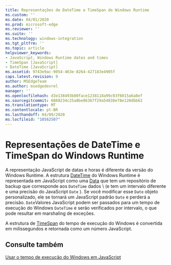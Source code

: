 ```yaml
---
title: Representações de DateTime e TimeSpan do Windows Runtime
ms.custom: ''
ms.date: 04/01/2020
ms.prod: microsoft-edge
ms.reviewer: ''
ms.suite: ''
ms.technology: windows-integration
ms.tgt_pltfrm: ''
ms.topic: article
helpviewer_keywords:
- JavaScript, Windows Runtime dates and times
- TimeSpan [JavaScript]
- DateTime [JavaScript]
ms.assetid: 9743e9ac-9054-463e-8264-427183e4905f
caps.latest.revision: 9
author: MSEdgeTeam
ms.author: msedgedevrel
manager: ''
ms.openlocfilehash: d3e138493b80face1238118a99c03f6015a6a8ef
ms.sourcegitcommit: 6860234c25a8be863b7f29a54838e78e120dbb62
ms.translationtype: MT
ms.contentlocale: pt-BR
ms.lasthandoff: 04/09/2020
ms.locfileid: "10562507"
---
```

# Representações de DateTime e TimeSpan do Windows Runtime  

A representação JavaScript de datas e horas é diferente da versão do Windows Runtime.  A estrutura [DateTime][UwpWindowsFoundationDatetime] do Windows Runtime é representada em JavaScript como uma [Data][MDNDate] que tem um repositório de backup que corresponde aos `DateTime` dados \ (e tem um intervalo diferente e uma precisão do JavaScript `Date` \).  Se você modificar esse `Date` objeto personalizado, ele se tornará um JavaScript padrão `Date` e perderá a precisão.  `Date`Valores JavaScript podem ser passados para um tempo de execução do Windows `DateTime` e serão verificados por intervalo, o que pode resultar em marshaling de exceções.  

 A estrutura de [TimeSpan][UwpWindowsFoundationTimespan] do tempo de execução do Windows é convertida em milissegundos e retornada como um número JavaScript.  

## Consulte também  

[Usar o tempo de execução do Windows em JavaScript][WindowsRuntimeJavascript]  

<!-- image links -->  

<!-- links -->  

[WindowsRuntimeJavascript]: /microsoft-edge/windows-runtime/using-the-windows-runtime-in-javascript "Usar o tempo de execução do Windows em JavaScript"  

[UwpWindowsFoundationDatetime]: /uwp/api/Windows.Foundation.DateTime "Estrutura de DateTime"  
[UwpWindowsFoundationTimespan]: /uwp/api/windows.foundation.timespan "Estrutura TimeSpan"  

[MDNDate]: https://developer.mozilla.org/docs/Web/JavaScript/Reference/Global_Objects/Date "Data | MDN"  
